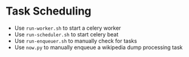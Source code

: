 # Task Scheduling

- Use `run-worker.sh` to start a celery worker
- Use `run-scheduler.sh` to start celery beat
- Use `run-enqueuer.sh` to manually check for tasks
- Use `now.py` to manually enqueue a wikipedia dump processing task